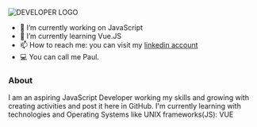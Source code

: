 ![DEVELOPER LOGO](https://cdn.hipwallpaper.com/i/92/8/htDKRO.jpg)

- 🔭 I’m currently working on JavaScript
- 🌱 I’m currently learning Vue.JS
- 📫 How to reach me: you can visit my [linkedin account](http://www.linkedin.com/in/cristian)
- 💻 You can call me Paul.

### About
I am an aspiring JavaScript Developer working my skills and growing with creating activities and post it here in GitHub.
I'm currently learning with technologies and Operating Systems like UNIX 
frameworks(JS): VUE
